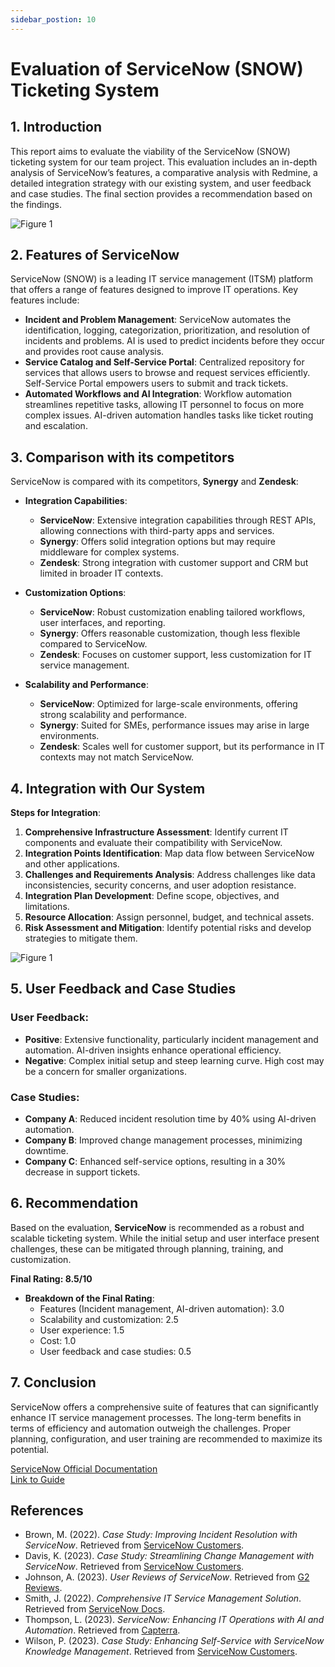 ```yaml
---
sidebar_postion: 10
---
```


# Evaluation of ServiceNow (SNOW) Ticketing System

## 1. Introduction

This report aims to evaluate the viability of the ServiceNow (SNOW) ticketing system for our team project. This evaluation includes an in-depth analysis of ServiceNow’s features, a comparative analysis with Redmine, a detailed integration strategy with our existing system, and user feedback and case studies. The final section provides a recommendation based on the findings.

![Figure 1](./img/sn1.jpg)


## 2. Features of ServiceNow

ServiceNow (SNOW) is a leading IT service management (ITSM) platform that offers a range of features designed to improve IT operations. Key features include:

- **Incident and Problem Management**: ServiceNow automates the identification, logging, categorization, prioritization, and resolution of incidents and problems. AI is used to predict incidents before they occur and provides root cause analysis.
- **Service Catalog and Self-Service Portal**: Centralized repository for services that allows users to browse and request services efficiently. Self-Service Portal empowers users to submit and track tickets.
- **Automated Workflows and AI Integration**: Workflow automation streamlines repetitive tasks, allowing IT personnel to focus on more complex issues. AI-driven automation handles tasks like ticket routing and escalation.

## 3. Comparison with its competitors

ServiceNow is compared with its competitors, **Synergy** and **Zendesk**:

- **Integration Capabilities**:
  - **ServiceNow**: Extensive integration capabilities through REST APIs, allowing connections with third-party apps and services.
  - **Synergy**: Offers solid integration options but may require middleware for complex systems.
  - **Zendesk**: Strong integration with customer support and CRM but limited in broader IT contexts.

- **Customization Options**:
  - **ServiceNow**: Robust customization enabling tailored workflows, user interfaces, and reporting.
  - **Synergy**: Offers reasonable customization, though less flexible compared to ServiceNow.
  - **Zendesk**: Focuses on customer support, less customization for IT service management.

- **Scalability and Performance**:
  - **ServiceNow**: Optimized for large-scale environments, offering strong scalability and performance.
  - **Synergy**: Suited for SMEs, performance issues may arise in large environments.
  - **Zendesk**: Scales well for customer support, but its performance in IT contexts may not match ServiceNow.

## 4. Integration with Our System

**Steps for Integration**:

1. **Comprehensive Infrastructure Assessment**: Identify current IT components and evaluate their compatibility with ServiceNow.
2. **Integration Points Identification**: Map data flow between ServiceNow and other applications.
3. **Challenges and Requirements Analysis**: Address challenges like data inconsistencies, security concerns, and user adoption resistance.
4. **Integration Plan Development**: Define scope, objectives, and limitations.
5. **Resource Allocation**: Assign personnel, budget, and technical assets.
6. **Risk Assessment and Mitigation**: Identify potential risks and develop strategies to mitigate them.

![Figure 1](./img/sn2.png)

## 5. User Feedback and Case Studies

### User Feedback:

- **Positive**: Extensive functionality, particularly incident management and automation. AI-driven insights enhance operational efficiency.
- **Negative**: Complex initial setup and steep learning curve. High cost may be a concern for smaller organizations.

### Case Studies:

- **Company A**: Reduced incident resolution time by 40% using AI-driven automation.
- **Company B**: Improved change management processes, minimizing downtime.
- **Company C**: Enhanced self-service options, resulting in a 30% decrease in support tickets.

## 6. Recommendation

Based on the evaluation, **ServiceNow** is recommended as a robust and scalable ticketing system. While the initial setup and user interface present challenges, these can be mitigated through planning, training, and customization.

**Final Rating: 8.5/10**

- **Breakdown of the Final Rating**:
  - Features (Incident management, AI-driven automation): 3.0
  - Scalability and customization: 2.5
  - User experience: 1.5
  - Cost: 1.0
  - User feedback and case studies: 0.5

## 7. Conclusion

ServiceNow offers a comprehensive suite of features that can significantly enhance IT service management processes. The long-term benefits in terms of efficiency and automation outweigh the challenges. Proper planning, configuration, and user training are recommended to maximize its potential.

[ServiceNow Official Documentation](https://docs.servicenow.com/)  
[Link to Guide](https://youtu.be/5zN2VTg9wUQ?si=omYiMXLWOCHaa3BW)

## References

- Brown, M. (2022). *Case Study: Improving Incident Resolution with ServiceNow*. Retrieved from [ServiceNow Customers](https://www.servicenow.com/company/customers.html).
- Davis, K. (2023). *Case Study: Streamlining Change Management with ServiceNow*. Retrieved from [ServiceNow Customers](https://www.servicenow.com/company/customers.html).
- Johnson, A. (2023). *User Reviews of ServiceNow*. Retrieved from [G2 Reviews](https://www.g2.com/products/servicenow/reviews).
- Smith, J. (2022). *Comprehensive IT Service Management Solution*. Retrieved from [ServiceNow Docs](https://docs.servicenow.com/).
- Thompson, L. (2023). *ServiceNow: Enhancing IT Operations with AI and Automation*. Retrieved from [Capterra](https://www.capterra.com/p/172402/ServiceNow/).
- Wilson, P. (2023). *Case Study: Enhancing Self-Service with ServiceNow Knowledge Management*. Retrieved from [ServiceNow Customers](https://www.servicenow.com/company/customers.html).
